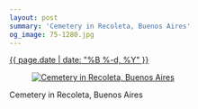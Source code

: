 ```yaml
---
layout: post
summary: 'Cemetery in Recoleta, Buenos Aires'
og_image: 75-1280.jpg
---
```


<div class="post">
 <time>
  <a href="/75">
   {{ page.date | date: "%B %-d, %Y" }}
  </a>
 </time>
 <a href="/75">
  <figure data-taken="10/3/2013">
   <img alt="Cemetery in Recoleta, Buenos Aires" sizes="(min-width: 700px) 50vw, calc(100vw - 2rem)" src="{{ site.assets_url }}/75-640.jpg" srcset="{{ site.assets_url }}/75-1280.jpg 1280w, {{ site.assets_url }}/75-960.jpg 960w, {{ site.assets_url }}/75-640.jpg 640w, {{ site.assets_url }}/75-320.jpg 320w"/>
  </figure>
 </a>
 <span>
  Cemetery in Recoleta, Buenos Aires
 </span>
</div>
